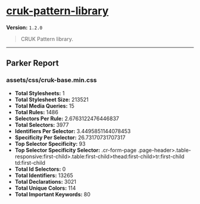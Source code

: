 # [cruk-pattern-library]( https://github.com/CRUKorg/cruk-pattern-library )

**Version:** `1.2.0`

> CRUK Pattern library.

* * *

## Parker Report

### assets/css/cruk-base.min.css

- **Total Stylesheets:** 1
- **Total Stylesheet Size:** 213521
- **Total Media Queries:** 15
- **Total Rules:** 1486
- **Selectors Per Rule:** 2.6763122476446837
- **Total Selectors:** 3977
- **Identifiers Per Selector:** 3.4495851144078453
- **Specificity Per Selector:** 26.73170731707317
- **Top Selector Specificity:** 93
- **Top Selector Specificity Selector:** .cr-form-page .page-header>.table-responsive:first-child>.table:first-child>thead:first-child>tr:first-child td:first-child
- **Total Id Selectors:** 0
- **Total Identifiers:** 13265
- **Total Declarations:** 3021
- **Total Unique Colors:** 114
- **Total Important Keywords:** 80
